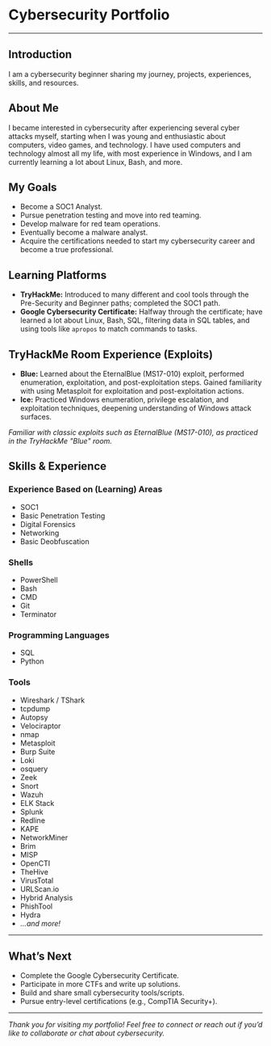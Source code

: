 # Cybersecurity Portfolio

---

## Introduction
I am a cybersecurity beginner sharing my journey, projects, experiences, skills, and resources.

## About Me
I became interested in cybersecurity after experiencing several cyber attacks myself, starting when I was young and enthusiastic about computers, video games, and technology. I have used computers and technology almost all my life, with most experience in Windows, and I am currently learning a lot about Linux, Bash, and more.

## My Goals
- Become a SOC1 Analyst.
- Pursue penetration testing and move into red teaming.
- Develop malware for red team operations.
- Eventually become a malware analyst.
- Acquire the certifications needed to start my cybersecurity career and become a true professional.

## Learning Platforms
- **TryHackMe:** Introduced to many different and cool tools through the Pre-Security and Beginner paths; completed the SOC1 path.
- **Google Cybersecurity Certificate:** Halfway through the certificate; have learned a lot about Linux, Bash, SQL, filtering data in SQL tables, and using tools like `apropos` to match commands to tasks.

## TryHackMe Room Experience (Exploits)

- **Blue:** Learned about the EternalBlue (MS17-010) exploit, performed enumeration, exploitation, and post-exploitation steps. Gained familiarity with using Metasploit for exploitation and post-exploitation actions.
- **Ice:** Practiced Windows enumeration, privilege escalation, and exploitation techniques, deepening understanding of Windows attack surfaces.

*Familiar with classic exploits such as EternalBlue (MS17-010), as practiced in the TryHackMe "Blue" room.*

## Skills & Experience

### Experience Based on (Learning) Areas
- SOC1
- Basic Penetration Testing
- Digital Forensics
- Networking
- Basic Deobfuscation

### Shells
- PowerShell
- Bash
- CMD
- Git
- Terminator

### Programming Languages
- SQL
- Python

### Tools
- Wireshark / TShark
- tcpdump
- Autopsy
- Velociraptor
- nmap
- Metasploit
- Burp Suite
- Loki
- osquery
- Zeek
- Snort
- Wazuh
- ELK Stack
- Splunk
- Redline
- KAPE
- NetworkMiner
- Brim
- MISP
- OpenCTI
- TheHive
- VirusTotal
- URLScan.io
- Hybrid Analysis
- PhishTool
- Hydra
- *...and more!*

---

## What’s Next
- Complete the Google Cybersecurity Certificate.
- Participate in more CTFs and write up solutions.
- Build and share small cybersecurity tools/scripts.
- Pursue entry-level certifications (e.g., CompTIA Security+).

---

*Thank you for visiting my portfolio! Feel free to connect or reach out if you’d like to collaborate or chat about cybersecurity.*
